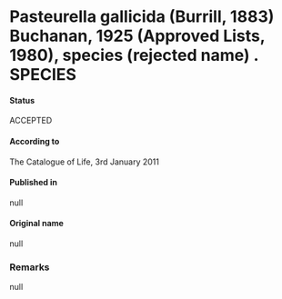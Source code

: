 Pasteurella gallicida (Burrill, 1883) Buchanan, 1925 (Approved Lists, 1980), species (rejected name) . SPECIES
=======

#### Status
ACCEPTED

#### According to
The Catalogue of Life, 3rd January 2011

#### Published in
null

#### Original name
null

### Remarks
null